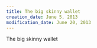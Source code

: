```yaml
---
title: The big skinny wallet
creation_date: June 5, 2013
modification_date: June 20, 2013
---
```



The big skinny wallet 
